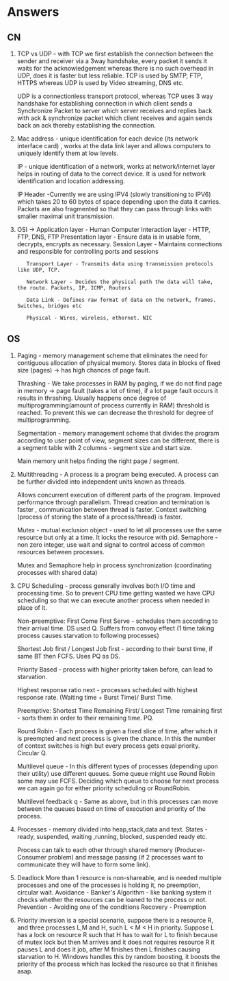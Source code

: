 # Answers

## CN

1. TCP vs UDP - with TCP we first establish the connection between the sender and receiver via a 3way handshake, every packet it sends it waits for the acknowledgement whereas there is no such overhead in UDP, does it is faster but less reliable. TCP is used by SMTP, FTP, HTTPS whereas UDP is used by Video streaming, DNS etc.

   UDP is a connectionless transport protocol, whereas TCP uses 3 way handshake for establishing connection in which client sends a Synchronize Packet to server which server receives and replies back with ack & synchronize packet which client receives and again sends back an ack thereby establishing the connection.

2. Mac address - unique identification for each device (its network interface card) , works at the data link layer and allows computers to   uniquely identify them at low levels.

   IP - unique identification of a network, works at network/internet layer helps in routing of data to the correct device. It is used for network identification and location addressing.

   IP Header -Currently we are using IPV4 (slowly transitioning to IPV6) which takes 20 to 60 bytes of space depending upon the data it carries. Packets are also fragmented so that they can pass through links with smaller maximal unit transmission.

3. OSI -> Application layer - Human Computer Interaction layer - HTTP, FTP, DNS, FTP
          Presentation layer - Ensure data is in usable form, decrypts, encrypts as necessary.
          Session Layer - Maintains connections and responsible for controlling ports and sessions

          Transport Layer - Transmits data using transmission protocols like UDP, TCP.

          Network Layer - Decides the physical path the data will take, the route. Packets, IP, ICMP, Routers

          Data Link - Defines raw format of data on the network, frames. Switches, bridges etc

          Physical - Wires, wireless, ethernet. NIC

## OS

1. Paging - memory management scheme that eliminates the need for contiguous allocation of physical memory. Stores data in blocks of fixed size (pages) -> has high chances of page fault.

   Thrashing - We take processes in RAM by paging, if we do not find page in memory -> page fault (takes a lot of time), if a lot page fault occurs it results in thrashing. Usually happens once degree of multiprogramming(amount of process currently in RAM) threshold is reached. To prevent this we can decrease the threshold for degree of multiprogramming.

   Segmentation - memory management scheme that divides the program according to user point of view, segment sizes can be different, there is a segment table with 2 columns - segment size and start size.

   Main memory unit helps finding the right page / segment.

2. Multithreading - A process is a program being executed. A process can be further divided into independent units known as threads.

   Allows concurrent execution of different parts of the program. Improved performance through parallelism. Thread creation and termination is faster , communication between thread is faster. Context switching (process of storing the state of a process/thread) is faster.

   Mutex - mutual exclusion object - used to let all processes use the same resource but only at a time. It locks the resource with pid.
   Semaphore - non zero integer, use wait and signal to control access of common resources between processes.

   Mutex and Semaphore help in process synchronization (coordinating processes with shared data)

3. CPU Scheduling - process generally involves both I/O time and processing time. So to prevent CPU time getting wasted we have CPU scheduling so that we can execute another process when needed in place of it.

   Non-preemptive:
   First Come First Serve - schedules them according to their arrival time. DS used Q. Suffers from convoy effect (1 time taking process causes starvation to following processes)

   Shortest Job first / Longest Job first - according to their burst time, if same BT then FCFS. Uses PQ as DS.

   Priority Based - process with higher priority taken before, can lead to starvation.

   Highest response ratio next - processes scheduled with highest response rate. (Waiting time + Burst Time)/ Burst Time.

   Preemptive:
   Shortest Time Remaining First/ Longest Time remaining first - sorts them in order to their remaining time. PQ.

   Round Robin - Each process is given a fixed slice of time, after which it is preempted and next process is given the chance. In this the number of context switches is high but every process gets equal priority. Circular Q.

   Multilevel queue - In this different types of processes (depending upon their utility) use different queues. Some queue might use Round Robin some may use FCFS. Deciding which queue to choose for next process we can again go for either priority scheduling or RoundRobin.

   Multilevel feedback q - Same as above, but in this processes can move between the queues based on time of execution and priority of the process.

4. Processes - memory divided into heap,stack,data and text. States - ready, suspended, waiting ,running, blocked, suspended ready etc.

   Process can talk to each other through shared memory (Producer-Consumer problem) and message passing (if 2 processes want to communicate they will have to form some link).

5. Deadlock
   More than 1 resource is non-shareable, and is needed multiple processes and one of the processes is holding it, no preemption, circular wait.
   Avoidance - Banker's Algorithm - like banking system it checks whether the resources can be loaned to the process or not.
   Prevention - Avoiding one of the conditions
   Recovery - Preemption

6. Priority inversion is a special scenario, suppose there is a resource R, and three processes L,M and H, such L < M < H in priority. Suppose L has a lock on resource R such that H has to wait for L to finish because of mutex lock but then M arrives and it does not requires resource R it pauses L and does it job, after M finishes then L finishes causing starvation to H. Windows handles this by random boosting, it boosts the priority of the process which has locked the resource so that it finishes asap.
